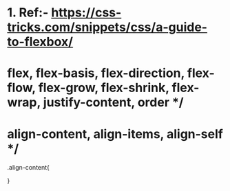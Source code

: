 # 1. Ref:- https://css-tricks.com/snippets/css/a-guide-to-flexbox/
# flex, flex-basis, flex-direction, flex-flow, flex-grow, flex-shrink, flex-wrap, justify-content, order */
# align-content, align-items, align-self */
.align-content{

}
